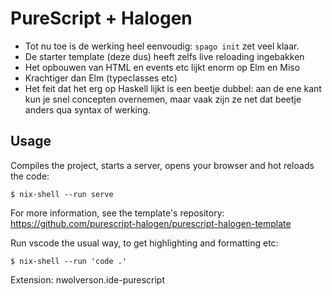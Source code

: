 # PureScript + Halogen

- Tot nu toe is de werking heel eenvoudig: `spago init` zet veel klaar.
- De starter template (deze dus) heeft zelfs live reloading ingebakken
- Het opbouwen van HTML en events etc lijkt enorm op Elm en Miso
- Krachtiger dan Elm (typeclasses etc)
- Het feit dat het erg op Haskell lijkt is een beetje dubbel: aan de ene kant
  kun je snel concepten overnemen, maar vaak zijn ze net dat beetje anders qua
  syntax of werking.

## Usage

Compiles the project, starts a server, opens your browser and hot reloads the
code:

```
$ nix-shell --run serve
```

For more information, see the template's repository:
https://github.com/purescript-halogen/purescript-halogen-template

Run vscode the usual way, to get highlighting and formatting etc:

```
$ nix-shell --run 'code .'
```

Extension: nwolverson.ide-purescript

